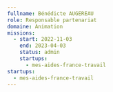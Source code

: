 ```yaml
---
fullname: Bénédicte AUGEREAU
role: Responsable partenariat
domaine: Animation
missions:
  - start: 2022-11-03
    end: 2023-04-03
    status: admin
    startups:
      - mes-aides-france-travail
startups:
  - mes-aides-france-travail
---
```

